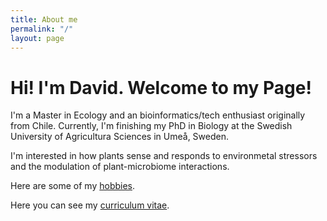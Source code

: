 ```yaml
---
title: About me
permalink: "/"
layout: page
---
```


# Hi! I'm David. Welcome to my Page!

I'm a Master in Ecology and an bioinformatics/tech enthusiast originally from Chile. Currently, I'm finishing my PhD in Biology at the Swedish University of Agricultura Sciences in Umeå, Sweden.

I'm interested in how plants sense and responds to environmetal stressors and the modulation of plant-microbiome interactions.

Here are some of my [hobbies](/hobbies).

Here you can see my [curriculum vitae](/cv).
